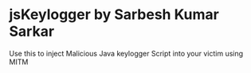 # jsKeylogger by Sarbesh Kumar Sarkar
Use this to inject Malicious Java keylogger Script into your victim using MITM

